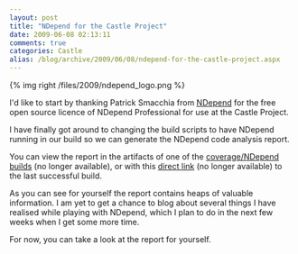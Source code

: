 ```yaml
---
layout: post
title: "NDepend for the Castle Project"
date: 2009-06-08 02:13:11
comments: true
categories: Castle
alias: /blog/archive/2009/06/08/ndepend-for-the-castle-project.aspx
---
```


{% img right /files/2009/ndepend_logo.png %}

I'd like to start by thanking Patrick Smacchia from [NDepend][1] for the free open source licence of NDepend Professional for use at the Castle Project.

I have finally got around to changing the build scripts to have NDepend running in our build so we can generate the NDepend code analysis report.

You can view the report in the artifacts of one of the <u>coverage/NDepend builds</u> (no longer available), or with this <u>direct link</u>
(no longer available) to the last successful build.

As you can see for yourself the report contains heaps of valuable information. I am yet to get a chance to blog about several things I have
realised while playing with NDepend, which I plan to do in the next few weeks when I get some more time.

For now, you can take a look at the report for yourself.

[1]: http://www.ndepend.com/
